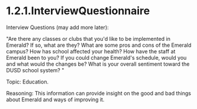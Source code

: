 # 1.2.1.InterviewQuestionnaire

Interview Questions (may add more later): 

"Are there any classes or clubs that you'd like to be implemented in Emerald? If so, what are they?
What are some pros and cons of the Emerald campus?
How has school affected your health?
How have the staff at Emerald been to you?
If you could change Emerald's schedule, would you and what would the changes be?
What is your overall sentiment toward the DUSD school system?
"

Topic: Education.

Reasoning: This information can provide insight on the good and bad things about Emerald and ways of improving it.
